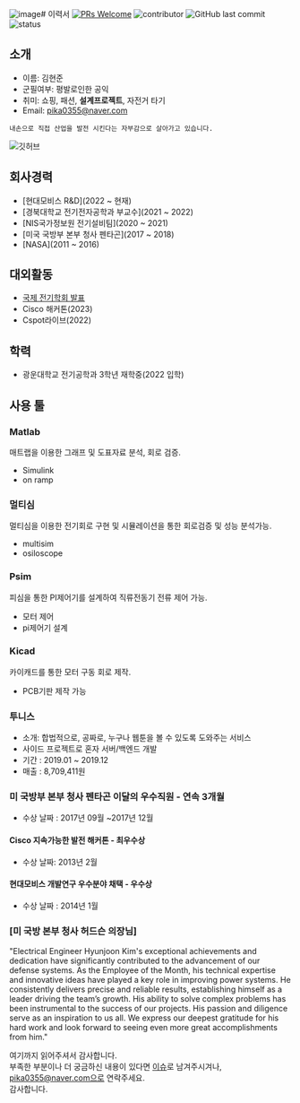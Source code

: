 ![image](https://github.com/user-attachments/assets/f04b65fc-3f72-4888-9ac4-b1d786129dc7)# 이력서
[![PRs Welcome](https://img.shields.io/badge/PRs-welcome-brightgreen.svg?style=flat-square)](http://makeapullrequest.com)
![contributor](https://img.shields.io/github/contributors/JSpiner/RESUME.svg)
![GitHub last commit](https://img.shields.io/github/last-commit/JSpiner/RESUME.svg)
![status](https://img.shields.io/badge/offer_welcome-brightgreen.svg)

## 소개
- 이름: 김현준
- 군필여부: 평발로인한 공익
- 취미: 쇼핑, 패션, **설계프로젝트**, 자전거 타기
- Email: pika0355@naver.com

```
내손으로 직접 산업을 발전 시킨다는 자부감으로 살아가고 있습니다.
```

![깃허브](https://github.com/JSpiner/RESUME/raw/master/images/github.png)


## 회사경력
- [현대모비스 R&D](2022 ~ 현재)
- [경북대학교 전기전자공학과 부교수](2021 ~ 2022)
- [NIS국가정보원 전기설비팀](2020 ~ 2021)
- [미국 국방부 본부 청사 펜타곤](2017 ~ 2018) 
- [NASA](2011 ~ 2016)

## 대외활동
- [국제 전기학회 발표](2012)
- Cisco 해커톤(2023)
- Cspot라이브(2022)

## 학력
- 광운대학교 전기공학과 3학년 재학중(2022 입학)


## 사용 툴
### Matlab
매트랩을 이용한 그래프 및 도표자료 분석, 회로 검증.
- Simulink
- on ramp

### 멀티심
멀티심을 이용한 전기회로 구현 및 시뮬레이션을 통한 회로검증 및 성능 분석가능.
- multisim
- osiloscope

### Psim
피심을 통한 PI제어기를 설계하여 직류전동기 전류 제어 가능.
- 모터 제어
- pi제어기 설계

### Kicad
카이캐드를 통한 모터 구동 회로 제작.
- PCB기판 제작 가능

### 투니스
- 소개: 합법적으로, 공짜로, 누구나 웹툰을 볼 수 있도록 도와주는 서비스
- 사이드 프로젝트로 혼자 서버/백엔드 개발
- 기간 : 2019.01 ~ 2019.12
- 매출 : 8,709,411원

### 미 국방부 본부 청사 펜타곤 이달의 우수직원 - 연속 3개월
- 수상 날짜 : 2017년 09월 ~2017년 12월
 
#### Cisco 지속가능한 발전 해커톤 - 최우수상
- 수상 날짜: 2013년 2월

#### 현대모비스 개발연구 우수분야 채택 - 우수상
- 수상 날짜 : 2014년 1월





### [미 국방 본부 청사 허드슨 의장님]

"Electrical Engineer Hyunjoon Kim's exceptional achievements and dedication have significantly contributed to the advancement of our defense systems. As the Employee of the Month, his technical expertise and innovative ideas have played a key role in improving power systems. He consistently delivers precise and reliable results, establishing himself as a leader driving the team’s growth. His ability to solve complex problems has been instrumental to the success of our projects. His passion and diligence serve as an inspiration to us all. We express our deepest gratitude for his hard work and look forward to seeing even more great accomplishments from him."

여기까지 읽어주셔서 감사합니다. <br/>
부족한 부분이나 더 궁금하신 내용이 있다면 [이슈](https://github.com/JSpiner/RESUME/issues)로 남겨주시겨나, pika0355@naver.com으로 연락주세요.<br/>
감사합니다.
